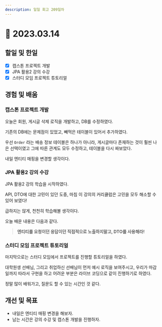 ```yaml
---
description: 일일 회고 209일차
---
```


# 🥲 2023.03.14

## 할일 및 한일&#x20;

* [x] 캡스톤 프로젝트 개발&#x20;
* [x] JPA 활용2 강의 수강&#x20;
* [x] 스터디 모임 프로젝트 튜토리얼&#x20;

## 경험 및 배움&#x20;

### 캡스톤 프로젝트 개발&#x20;

오늘은 회원, 게시글 삭제 로직을 개발하고, DB를 수정하였다.

기존의 DB에는 문제점이 있었고, 빼먹은 테이블이 있어서 추가하였다.

우선 `Order` 라는 배송 정보 테이블은 하나가 아니라, 게시글마다 존재하는 것이 훨씬 나은 선택이였고 그에 따른 관계도 모두 수정하고, 테이블을 다시 짜보았다.

내일 엔티티 매핑을 변경할 생각이다.

### JPA 활용2 강의 수강&#x20;

JPA 활용2 강의 학습을 시작하였다.

API, DTO에 대한 고민이 있던 도중, 마침 이 강의의 커리큘럼은 고민을 모두 해소할 수 있어 보였다!

급하지는 않게, 천천히 학습해볼 생각이다.

오늘 배운 내용은 다음과 같다.

> **엔티티를 요청이던 응답이던 직접적으로 노출하지말고, DTO를 사용해라!**

### 스터디 모임 프로젝트 튜토리얼&#x20;

마지막으로는 스터디 모임에서 프로젝트를 진행할 튜토리얼을 하였다.

대학원생 선배님, 그리고 취업하신 선배님이 먼저 예시 로직을 보여주시고, 우리가 마감 일까지 따라서 구현을 하고 어려운 부분은 라이브 코딩으로 같이 진행하기로 하였다.

정말 많이 배워가고, 질문도 할 수 있는 시간인 것 같다.

## 개선 및 목표&#x20;

* 내일은 엔티티 매핑 변경을 해보자.&#x20;
* 남는 시간은 강의 수강 및 캡스톤 개발을 진행하자.&#x20;
